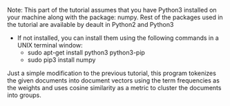 Note: This part of the tutorial assumes that you have Python3 installed on your machine along with the package: numpy. Rest of the packages used in the tutorial are available by deault in Python2 and Python3

* If not installed, you can install them using the following commands in a UNIX terminal window:
	+ sudo apt-get install python3 python3-pip
	+ sudo pip3 install numpy

Just a simple modification to the previous tutorial, this program tokenizes the given documents into document vectors using the term frequencies as the weights and uses cosine similarity as a metric to cluster the documents into groups.